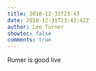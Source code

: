 ```yaml
---
title: 2010-12-31T23-43
date: 2010-12-31T23:43:42Z
author: Lee Turner
showtoc: false
comments: true
---
```


Rumer is good live


